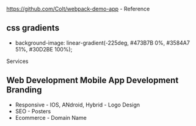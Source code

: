 https://github.com/Colt/webpack-demo-app - Reference

css gradients
-------------

- background-image: linear-gradient(-225deg, #473B7B 0%, #3584A7 51%, #30D2BE 100%);

Services

Web Development     Mobile App Development         Branding
-----------------------------------------------------------------
- Responsive         - IOS, ANdroid, Hybrid         - Logo Design
- SEO                                               - Posters
- Ecommerce                                      - Domain Name
